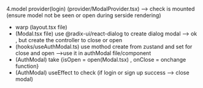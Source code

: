 
4.model provider(login)
 (provider/ModalProvider.tsx) --> check is mounted (ensure model not be seen or open during serside rendering)
 - warp (layout.tsx file)
 - (Modal.tsx file) use @radix-ui/react-dialog to create dialog modal --> ok , but create the controller to close or open
 - (hooks/useAuthModal.ts) use mothod create from zustand and set for close and open -->use it in authModal file/component
 - (AuthModal) take {isOpen = open(Modal.tsx) , onClose = onchange function}
 - (AuthModal) useEffect to check (if login or sign up success --> close modal)
